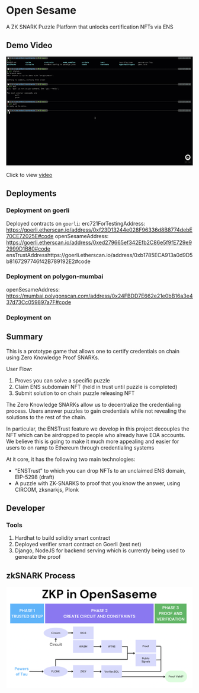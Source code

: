 # Open Sesame

A ZK SNARK Puzzle Platform that unlocks certification NFTs via ENS

## Demo Video

![Demo](./demo/demo0.gif)

Click to view [video](./demo/demo3shorttailtrim.mp4)

## Deployments

### Deployment on goerli

Deployed contracts on `goerli`:
erc721ForTestingAddress: https://goerli.etherscan.io/address/0xf23D13244e028F96336d8B8774debE70CE72025E#code
openSesameAddress: https://goerli.etherscan.io/address/0xed279665ef342Efb2C86e5f9fE729e92999D1B80#code
ensTrustAddresshttps://goerli.etherscan.io/address/0xb1785ECA913a0d9D5b8167297746f42B789192E2#code

### Deployment on polygon-mumbai

openSesameAddress: https://mumbai.polygonscan.com/address/0x24FBDD7E662e21e0bB16a3e437d73Cc059897a7F#code

### Deployment on 
## Summary

This is a prototype game that allows one to certify credentials on chain using Zero Knowledge Proof SNARKs.

User Flow:
1. Proves you can solve a specific puzzle
2. Claim ENS subdomain NFT (held in trust until puzzle is completed)
3. Submit solution to on chain puzzle releasing NFT

The Zero Knowledge SNARKs allow us to decentralize the credentialing process. Users answer puzzles to gain credentials while not revealing the solutions to the rest of the chain.

In particular, the ENSTrust feature we develop in this project decouples the NFT which can be airdropped to people who already have EOA accounts. We believe this is going to make it much more appealing and easier for users to on ramp to Ethereum through credentialing systems

At it core, it has the following two main technologies:
- “ENSTrust” to which you can drop NFTs to an unclaimed ENS domain, EIP-5298 (draft)
- A puzzle with ZK-SNARKS to proof that you know the answer, using CIRCOM, zksnarkjs, Plonk

## Developer

### Tools

1. Hardhat to build solidity smart contract
2. Deployed verifier smart contract on Goerli (test net)
3. Django, NodeJS for backend serving which is currently being used to generate the proof

## zkSNARK Process

![ZKPDiagram](./demo/zkp_diagram.png)
